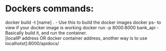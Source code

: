 # Dockers commands: 
docker build -t [name] . - Use this to build the docker images
docker ps- to view if your docker image is working
docker run -p 8000:8000 bank_api - Basically build it, and run the container.  
[localIP address OR docker container address, another way is to use localhotst]:8000/apidocs/